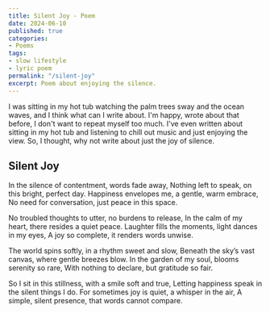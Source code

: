 ```yaml
---
title: Silent Joy - Poem
date: 2024-06-10
published: true
categories:
- Poems
tags:
- slow lifestyle
- lyric poem
permalink: "/silent-joy"
excerpt: Poem about enjoying the silence.
---
```

I was sitting in my hot tub watching the palm trees sway and the ocean waves, and I think what can I write about. I'm happy, wrote about that before, I don't want to repeat myself too much. I've even written about sitting in my hot tub and listening to chill out music and just enjoying the view. So, I thought, why not write about just the joy of silence.

## Silent Joy

In the silence of contentment, words fade away,
Nothing left to speak, on this bright, perfect day.
Happiness envelopes me, a gentle, warm embrace,
No need for conversation, just peace in this space.

No troubled thoughts to utter, no burdens to release,
In the calm of my heart, there resides a quiet peace.
Laughter fills the moments, light dances in my eyes,
A joy so complete, it renders words unwise.

The world spins softly, in a rhythm sweet and slow,
Beneath the sky’s vast canvas, where gentle breezes blow.
In the garden of my soul, blooms serenity so rare,
With nothing to declare, but gratitude so fair.

So I sit in this stillness, with a smile soft and true,
Letting happiness speak in the silent things I do.
For sometimes joy is quiet, a whisper in the air,
A simple, silent presence, that words cannot compare.